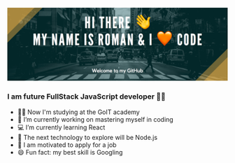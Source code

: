 ![github-profile-header](https://raw.githubusercontent.com/Solomon-IT-Dev/Solomon-IT-Dev/main/github-profile-header.png)
### I am future FullStack JavaScript developer 👨‍💻

- 👨‍🎓 Now I'm studying at the GoIT academy
- 🔭 I’m currently working on mastering myself in coding
- 💻 I’m currently learning React
- 🚀 The next technology to explore will be Node.js
- 🤔 I am motivated to apply for a job
- 😄 Fun fact: my best skill is Googling
<!--
### Hi there 👋

**Solomon-IT-Dev/Solomon-IT-Dev** is a ✨ _special_ ✨ repository because its `README.md` (this file) appears on your GitHub profile.

Here are some ideas to get you started:

- 👯 I’m looking to collaborate on ...
- 💬 Ask me about how to ask...
- 📫 How to reach me: ...
-->
